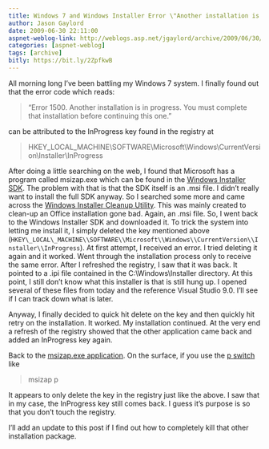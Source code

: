 ```yaml
---
title: Windows 7 and Windows Installer Error \"Another installation is in progress\"
author: Jason Gaylord
date: 2009-06-30 22:11:00
aspnet-weblog-link: http://weblogs.asp.net/jgaylord/archive/2009/06/30/windows-7-and-windows-installer-error-another-installation-is-in-progress.aspx
categories: [aspnet-weblog]
tags: [archive]
bitly: https://bit.ly/2ZpfkwB
---
```


All morning long I’ve been battling my Windows 7 system. I finally found out that the error code which reads:

> “Error 1500. Another installation is in progress. You must complete that installation before continuing this one.”

can be attributed to the InProgress key found in the registry at

> HKEY\_LOCAL\_MACHINE\\SOFTWARE\\Microsoft\\Windows\\CurrentVersion\\Installer\\InProgress

After doing a little searching on the web, I found that Microsoft has a program called msizap.exe which can be found in the [Windows Installer SDK](http://www.microsoft.com/downloads/info.aspx?na=90&p=&SrcDisplayLang=en&SrcCategoryId=&SrcFamilyId=6a35ac14-2626-4846-bb51-ddce49d6ffb6&u=http%3a%2f%2fdownload.microsoft.com%2fdownload%2f7%2fc%2f4%2f7c426dfc-46e2-4ded-bab4-3b33600ad7d1%2fmsi45sdk.msi). The problem with that is that the SDK itself is an .msi file. I didn’t really want to install the full SDK anyway. So I searched some more and came across the [Windows Installer Cleanup Utility](http://support.microsoft.com/kb/290301/). This was mainly created to clean-up an Office installation gone bad. Again, an .msi file. So, I went back to the Windows Installer SDK and downloaded it. To trick the system into letting me install it, I simply deleted the key mentioned above (`HKEY\_LOCAL\_MACHINE\\SOFTWARE\\Microsoft\\Windows\\CurrentVersion\\Installer\\InProgress`). At first attempt, I received an error. I tried deleting it again and it worked. Went through the installation process only to receive the same error. After I refreshed the registry, I saw that it was back. It pointed to a .ipi file contained in the C:\\Windows\\Installer directory. At this point, I still don’t know what this installer is that is still hung up. I opened several of these files from today and the reference Visual Studio 9.0. I’ll see if I can track down what is later.

Anyway, I finally decided to quick hit delete on the key and then quickly hit retry on the installation. It worked. My installation continued. At the very end a refresh of the registry showed that the other application came back and added an InProgress key again.

Back to the [msizap.exe application](http://msdn.microsoft.com/en-us/library/aa370523(VS.85).aspx). On the surface, if you use the [p switch](http://msdn.microsoft.com/en-us/library/aa370523(VS.85).aspx) like

> msizap p

It appears to only delete the key in the registry just like the above. I saw that in my case, the InProgress key still comes back. I guess it’s purpose is so that you don’t touch the registry.

I’ll add an update to this post if I find out how to completely kill that other installation package.